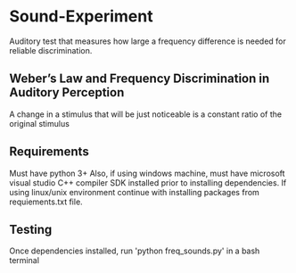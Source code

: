 # Sound-Experiment
Auditory test that measures how large a frequency difference is needed for reliable discrimination.

## Weber’s Law and Frequency Discrimination in Auditory Perception
A change in a stimulus that will be just noticeable is a constant ratio of the original stimulus

## Requirements
Must have python 3+
Also, if using windows machine, must have microsoft visual studio C++ compiler SDK installed prior to installing dependencies.
If using linux/unix environment continue with installing packages from requiements.txt file.

## Testing
Once dependencies installed, run 'python freq_sounds.py' in a bash terminal 

